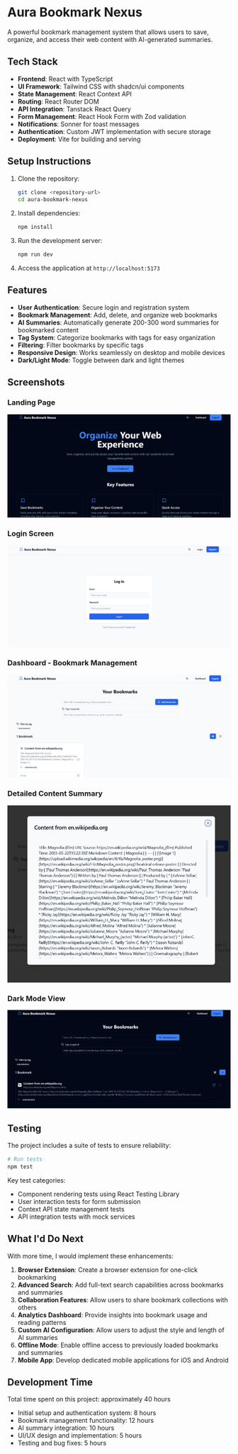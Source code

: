 
# Aura Bookmark Nexus

A powerful bookmark management system that allows users to save, organize, and access their web content with AI-generated summaries.

## Tech Stack

- **Frontend**: React with TypeScript
- **UI Framework**: Tailwind CSS with shadcn/ui components
- **State Management**: React Context API
- **Routing**: React Router DOM
- **API Integration**: Tanstack React Query
- **Form Management**: React Hook Form with Zod validation
- **Notifications**: Sonner for toast messages
- **Authentication**: Custom JWT implementation with secure storage
- **Deployment**: Vite for building and serving

## Setup Instructions

1. Clone the repository:
   ```bash
   git clone <repository-url>
   cd aura-bookmark-nexus
   ```

2. Install dependencies:
   ```bash
   npm install
   ```

3. Run the development server:
   ```bash
   npm run dev
   ```

4. Access the application at `http://localhost:5173`

## Features

- **User Authentication**: Secure login and registration system
- **Bookmark Management**: Add, delete, and organize web bookmarks
- **AI Summaries**: Automatically generate 200-300 word summaries for bookmarked content
- **Tag System**: Categorize bookmarks with tags for easy organization
- **Filtering**: Filter bookmarks by specific tags
- **Responsive Design**: Works seamlessly on desktop and mobile devices
- **Dark/Light Mode**: Toggle between dark and light themes

## Screenshots

### Landing Page
![Landing Page](public/lovable-uploads/433d4e2c-d27c-4cea-b789-d2efbaf0f067.png)

### Login Screen
![Login Screen](public/lovable-uploads/71ce29ed-69d2-46c4-90e3-0066c4655da2.png)

### Dashboard - Bookmark Management
![Dashboard](public/lovable-uploads/b7ae6c7f-c87e-40e8-b635-731f442a96cd.png)

### Detailed Content Summary
![Content Summary](public/lovable-uploads/acfa8914-6a7f-44b4-abdf-edd525d350af.png)

### Dark Mode View
![Dark Mode](public/lovable-uploads/ae0a7ac3-ddc5-4856-8d20-0a0479c0071f.png)

## Testing

The project includes a suite of tests to ensure reliability:

```bash
# Run tests
npm test
```

Key test categories:
- Component rendering tests using React Testing Library
- User interaction tests for form submission
- Context API state management tests
- API integration tests with mock services

## What I'd Do Next

With more time, I would implement these enhancements:

1. **Browser Extension**: Create a browser extension for one-click bookmarking
2. **Advanced Search**: Add full-text search capabilities across bookmarks and summaries
3. **Collaboration Features**: Allow users to share bookmark collections with others
4. **Analytics Dashboard**: Provide insights into bookmark usage and reading patterns
5. **Custom AI Configuration**: Allow users to adjust the style and length of AI summaries
6. **Offline Mode**: Enable offline access to previously loaded bookmarks and summaries
7. **Mobile App**: Develop dedicated mobile applications for iOS and Android

## Development Time

Total time spent on this project: approximately 40 hours

- Initial setup and authentication system: 8 hours
- Bookmark management functionality: 12 hours
- AI summary integration: 10 hours
- UI/UX design and implementation: 5 hours
- Testing and bug fixes: 5 hours
